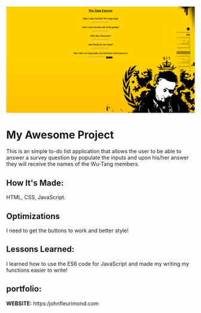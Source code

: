 ![WU-TANG](img/wutang.png)

# My Awesome Project
This is an simple to-do list application that allows the user to be able to answer a survey question by populate the inputs and upon his/her answer they will receive the names of the Wu-Tang members.

## How It's Made:
HTML, CSS, JavaScript.


## Optimizations
I need to get the buttons to work and better style!

## Lessons Learned:
I learned how to use the ES6 code for JavaScript and made my writing my functions easier to write!

## portfolio:

**WEBSITE:** https:/johnfleurimond.com
